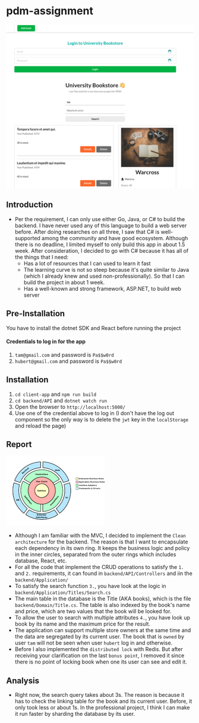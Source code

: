 # pdm-assignment

![demo](assets/hero.png)

## Introduction
- Per the requirement, I can only use either Go, Java, or C# to build the backend. I have never used any of this language to build a web server before. 
After doing researches on all three, I saw that C# is well-supported among the community and have good ecosystem. Although there is no deadline, I limited myself to only build this app
in about 1.5 week. After consideration, I decided to go with C# because it has all of the things that I need:
    - Has a lot of resources that I can used to learn it fast
    - The learning curve is not so steep because it's quite similar to Java (which I already knew and used non-professionally).
So that I can build the project in about 1 week.
    - Has a well-known and strong framework, ASP.NET, to build web server

## Pre-Installation
You have to install the dotnet SDK and React before running the project
####  Credentials to log in for the app
1. `tam@gmail.com` and password is `Pa$$w0rd`
2. `hubert@gmail.com` and password is `Pa$$w0rd`

## Installation
1. `cd client-app` and `npm run build`
2. `cd backend/API` and `dotnet watch run`
3. Open the browser to `http://localhost:5000/`
4. Use one of the credential above to log in (I don't have the log out component so the only way is to delete the `jwt` key in the `localStorage` and reload the page)


## Report
![Clean Architecture](assets/clean-architecture.png)

- Although I am familiar with the MVC, I decided to implement the `Clean architecture` for the backend. The reason is that I want to encapsulate each dependency in its own ring. It keeps the business logic and policy in the inner circles, separated from the outer rings which includes database, React, etc.
- For all the code that implement the CRUD operations to satisfy the `1.` and `2.` requirements, it can found in `backend/API/Controllers` and iin the `backend/Application/`
- To satisfy the search function `3.`, you have look at the logic in `backend/Application/Titles/Search.cs`
- The main table in the database is the Title (AKA books), which is the file `backend/Domain/Title.cs`. The table is also indexed by the book's name and price, which are two values that the book will be looked for.
- To allow the user to search with multiple attributes `4.`, you have look up book by its name and the maximum price for the result.
- The application can support multiple store owners at the same time and the data are segregated by its current user. 
The book that is `owned` by user `tam` will not be seen when user `hubert` log in and otherwise. 
- Before I also implemented the `distributed lock` with Redis. But after receiving your clarification on the last `bonus point`, I removed it since there is no point
of locking book when one its user can see and edit it.


## Analysis 
- Right now, the search query takes about 3s. The reason is because it has to check the linking table
for the book and its current user. Before, it only took less or about 1s. In the professional project, I think I can make it run faster
by sharding the database by its user.
